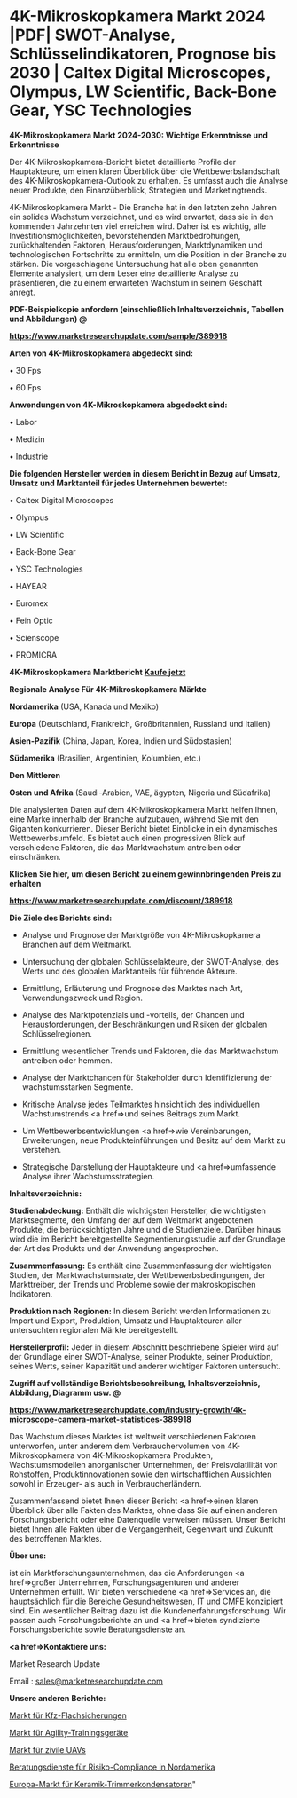 # 4K-Mikroskopkamera Markt 2024 |PDF| SWOT-Analyse, Schlüsselindikatoren, Prognose bis 2030 | Caltex Digital Microscopes, Olympus, LW Scientific, Back-Bone Gear, YSC Technologies

<strong>4K-Mikroskopkamera Markt 2024-2030: Wichtige Erkenntnisse und Erkenntnisse</strong>

Der 4K-Mikroskopkamera-Bericht bietet detaillierte Profile der Hauptakteure, um einen klaren Überblick über die Wettbewerbslandschaft des 4K-Mikroskopkamera-Outlook zu erhalten. Es umfasst auch die Analyse neuer Produkte, den Finanzüberblick, Strategien und Marketingtrends.

4K-Mikroskopkamera Markt - Die Branche hat in den letzten zehn Jahren ein solides Wachstum verzeichnet, und es wird erwartet, dass sie in den kommenden Jahrzehnten viel erreichen wird. Daher ist es wichtig, alle Investitionsmöglichkeiten, bevorstehenden Marktbedrohungen, zurückhaltenden Faktoren, Herausforderungen, Marktdynamiken und technologischen Fortschritte zu ermitteln, um die Position in der Branche zu stärken. Die vorgeschlagene Untersuchung hat alle oben genannten Elemente analysiert, um dem Leser eine detaillierte Analyse zu präsentieren, die zu einem erwarteten Wachstum in seinem Geschäft anregt.



<strong><b>PDF-Beispielkopie anfordern (einschließlich Inhaltsverzeichnis, Tabellen und Abbildungen) @ </b></strong>

<strong><a href=https://www.marketresearchupdate.com/sample/389918>

<strong>https://www.marketresearchupdate.com/sample/389918</u></a></strong></strong>



<strong>Arten von 4K-Mikroskopkamera abgedeckt sind:</strong>

• 30 Fps

• 60 Fps



<strong>Anwendungen von 4K-Mikroskopkamera abgedeckt sind:</strong>

• Labor

• Medizin

• Industrie



<strong>Die folgenden Hersteller werden in diesem Bericht in Bezug auf Umsatz, Umsatz und Marktanteil für jedes Unternehmen bewertet:</strong>

• Caltex Digital Microscopes

• Olympus

• LW Scientific

• Back-Bone Gear

• YSC Technologies

• HAYEAR

• Euromex

• Fein Optic

• Scienscope

• PROMICRA



<strong>4K-Mikroskopkamera Marktbericht <a href=https://www.marketresearchupdate.com/buynow/389918>Kaufe jetzt</a></strong>



<strong>Regionale Analyse Für 4K-Mikroskopkamera Märkte</strong>



<strong>Nordamerika</strong> (USA, Kanada und Mexiko)



<strong>Europa</strong> (Deutschland, Frankreich, Großbritannien, Russland und Italien)



<strong>Asien-Pazifik</strong> (China, Japan, Korea, Indien und Südostasien)



<strong>Südamerika</strong> (Brasilien, Argentinien, Kolumbien, etc.)



<strong>Den Mittleren</strong> 

<strong>Osten und Afrika</strong> (Saudi-Arabien, VAE, ägypten, Nigeria und Südafrika)

Die analysierten Daten auf dem 4K-Mikroskopkamera Markt helfen Ihnen, eine Marke innerhalb der Branche aufzubauen, während Sie mit den Giganten konkurrieren. Dieser Bericht bietet Einblicke in ein dynamisches Wettbewerbsumfeld. Es bietet auch einen progressiven Blick auf verschiedene Faktoren, die das Marktwachstum antreiben oder einschränken.



<strong>Klicken Sie hier, um diesen Bericht zu einem gewinnbringenden Preis zu erhalten
</strong>

<strong><a href=https://www.marketresearchupdate.com/discount/389918>https://www.marketresearchupdate.com/discount/389918</b></u></strong></a>



<strong>Die Ziele des Berichts sind:</strong>

- Analyse und Prognose der Marktgröße von 4K-Mikroskopkamera Branchen auf dem Weltmarkt.

- Untersuchung der globalen Schlüsselakteure, der SWOT-Analyse, des Werts und des globalen Marktanteils für führende Akteure.

- Ermittlung, Erläuterung und Prognose des Marktes nach Art, Verwendungszweck und Region.

- Analyse des Marktpotenzials und -vorteils, der Chancen und Herausforderungen, der Beschränkungen und Risiken der globalen Schlüsselregionen.

- Ermittlung wesentlicher Trends und Faktoren, die das Marktwachstum antreiben oder hemmen.

- Analyse der Marktchancen für Stakeholder durch Identifizierung der wachstumsstarken Segmente.

- Kritische Analyse jedes Teilmarktes hinsichtlich des individuellen Wachstumstrends <a href=>und</a> seines Beitrags zum Markt.

- Um Wettbewerbsentwicklungen <a href=>wie</a> Vereinbarungen, Erweiterungen, neue Produkteinführungen und Besitz auf dem Markt zu verstehen.

- Strategische Darstellung der Hauptakteure und <a href=>umfas</a>sende Analyse ihrer Wachstumsstrategien.



<strong>Inhaltsverzeichnis:</strong>



<strong>Studienabdeckung:</strong> Enthält die wichtigsten Hersteller, die wichtigsten Marktsegmente, den Umfang der auf dem Weltmarkt angebotenen Produkte, die berücksichtigten Jahre und die Studienziele. Darüber hinaus wird die im Bericht bereitgestellte Segmentierungsstudie auf der Grundlage der Art des Produkts und der Anwendung angesprochen.



<strong>Zusammenfassung:</strong> Es enthält eine Zusammenfassung der wichtigsten Studien, der Marktwachstumsrate, der Wettbewerbsbedingungen, der Markttreiber, der Trends und Probleme sowie der makroskopischen Indikatoren.



<strong>Produktion nach Regionen:</strong> In diesem Bericht werden Informationen zu Import und Export, Produktion, Umsatz und Hauptakteuren aller untersuchten regionalen Märkte bereitgestellt.



<strong>Herstellerprofil:</strong> Jeder in diesem Abschnitt beschriebene Spieler wird auf der Grundlage einer SWOT-Analyse, seiner Produkte, seiner Produktion, seines Werts, seiner Kapazität und anderer wichtiger Faktoren untersucht.



<strong><b>Zugriff auf vollständige Berichtsbeschreibung, Inhaltsverzeichnis, Abbildung, Diagramm usw. @ </b></strong>

<strong><a href=https://www.marketresearchupdate.com/industry-growth/4k-microscope-camera-market-statistices-389918>https://www.marketresearchupdate.com/industry-growth/4k-microscope-camera-market-statistices-389918</a></strong>

Das Wachstum dieses Marktes ist weltweit verschiedenen Faktoren unterworfen, unter anderem dem Verbrauchervolumen von 4K-Mikroskopkamera von 4K-Mikroskopkamera Produkten, Wachstumsmodellen anorganischer Unternehmen, der Preisvolatilität von Rohstoffen, Produktinnovationen sowie den wirtschaftlichen Aussichten sowohl in Erzeuger- als auch in Verbraucherländern.

Zusammenfassend bietet Ihnen dieser Bericht <a href=>einen</a> klaren Überblick über alle Fakten des Marktes, ohne dass Sie auf einen anderen Forschungsbericht oder eine Datenquelle verweisen müssen. Unser Bericht bietet Ihnen alle Fakten über die Vergangenheit, Gegenwart und Zukunft des betroffenen Marktes.



<strong>Über uns:</strong>

 ist ein Marktforschungsunternehmen, das die Anforderungen <a href=>großer</a> Unternehmen, Forschungsagenturen und anderer Unternehmen erfüllt. Wir bieten verschiedene <a href=>Services</a> an, die hauptsächlich für die Bereiche Gesundheitswesen, IT und CMFE konzipiert sind. Ein wesentlicher Beitrag dazu ist die Kundenerfahrungsforschung. Wir passen auch Forschungsberichte an und <a href=>bieten</a> syndizierte Forschungsberichte sowie Beratungsdienste an.



<strong><a href=>Kontaktiere uns:</a></strong>

Market Research Update

Email : sales@marketresearchupdate.com



<strong>Unsere anderen Berichte:</strong>

<a href=https://www.linkedin.com/pulse/automotive-blade-fuse-market-has-huge-demand-worldwide>Markt für Kfz-Flachsicherungen</a>

<a href=https://www.linkedin.com/pulse/agility-training-equipment-market-outlooks-2023-size-players>Markt für Agility-Trainingsgeräte</a>

<a href=https://www.linkedin.com/pulse/civilian-uavs-market-outlooks-2023-size-players>Markt für zivile UAVs</a>

<a href=https://www.linkedin.com/pulse/north-america-risk-compliance-consulting-services>Beratungsdienste für Risiko-Compliance in Nordamerika</a>

<a href=https://www.linkedin.com/pulse/europe-ceramic-trimmer-capacitor-market-size2023-2030>Europa-Markt für Keramik-Trimmerkondensatoren</a>"
